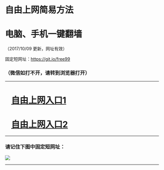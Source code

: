 ﻿# 自由上网简易方法

# 电脑、手机一键翻墙

（2017/10/09 更新，网址有效）

固定短网址：https://git.io/free99

### （微信如打不开，请转到浏览器打开）


***





# &nbsp;&nbsp; <a href="http://ft2051323165.fwq-tz-1001.info/fwqtz01.html?t=100900120863 " target="_blank">自由上网入口1</a>
# &nbsp;&nbsp; <a href="http://ft500513004.fwq-tz-1002.info/fwqtz02.html?t=100900132701 " target="_blank">自由上网入口2</a>
***

### 请记住下图中固定短网址：

<img src="https://s3-us-west-2.amazonaws.com/fwq-1001/yjfq-20170905okok.png" /> 


***

